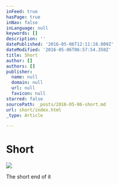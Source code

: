 ```yaml
---
inFeed: true
hasPage: true
inNav: false
inLanguage: null
keywords: []
description: ''
datePublished: '2016-05-06T12:11:18.009Z'
dateModified: '2016-05-06T06:57:54.350Z'
title: Short
author: []
authors: []
publisher:
  name: null
  domain: null
  url: null
  favicon: null
starred: false
sourcePath: _posts/2016-05-06-short.md
url: short/index.html
_type: Article

---
```

# Short
![](https://the-grid-user-content.s3-us-west-2.amazonaws.com/7a5ec5d6-18c4-42a5-87b1-80b7d814947f.png)

The short end of it